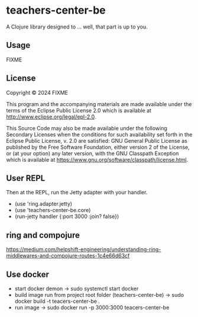# teachers-center-be

A Clojure library designed to ... well, that part is up to you.

## Usage

FIXME

## License

Copyright © 2024 FIXME

This program and the accompanying materials are made available under the
terms of the Eclipse Public License 2.0 which is available at
http://www.eclipse.org/legal/epl-2.0.

This Source Code may also be made available under the following Secondary
Licenses when the conditions for such availability set forth in the Eclipse
Public License, v. 2.0 are satisfied: GNU General Public License as published by
the Free Software Foundation, either version 2 of the License, or (at your
option) any later version, with the GNU Classpath Exception which is available
at https://www.gnu.org/software/classpath/license.html.

## User REPL

Then at the REPL, run the Jetty adapter with your handler.
* (use 'ring.adapter.jetty)
* (use 'teachers-center-be.core)
* (run-jetty handler {:port 3000 :join? false})

## ring and compojure
https://medium.com/helpshift-engineering/understanding-ring-middlewares-and-compojure-routes-1c4e66d63cf

## Use docker 
* start docker demon -> sudo systemctl start docker
* build image run from project root folder (teachers-center-be) -> sudo docker build -t teacers-center-be .
* run image -> sudo docker run -p 3000:3000 teacers-center-be